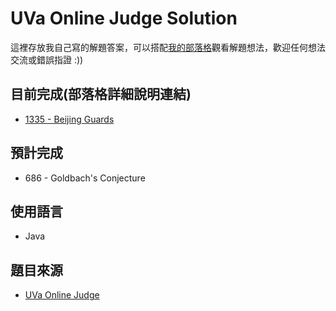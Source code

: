 # UVa Online Judge Solution

這裡存放我自己寫的解題答案，可以搭配[我的部落格](http://hvsimon-lin.logdown.com/)觀看解題想法，歡迎任何想法交流或錯誤指證 :))

## 目前完成(部落格詳細說明連結)

+ [1335 - Beijing Guards](http://hvsimon-lin.logdown.com/posts/944628-uva1335-beijing-guards)

## 預計完成

+ 686 - Goldbach's Conjecture

## 使用語言

+ Java

## 題目來源

+ [UVa Online Judge](https://uva.onlinejudge.org/)